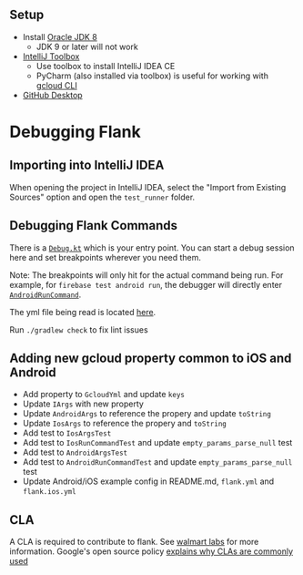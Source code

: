 ## Setup

- Install [Oracle JDK 8](http://www.oracle.com/technetwork/java/javase/downloads/jdk8-downloads-2133151.html)
  - JDK 9 or later will not work
- [IntelliJ Toolbox](https://www.jetbrains.com/toolbox/app/)
  - Use toolbox to install IntelliJ IDEA CE
  - PyCharm (also installed via toolbox) is useful for working with [gcloud CLI](https://github.com/bootstraponline/gcloud_cli)
- [GitHub Desktop](https://desktop.github.com/)

# Debugging Flank

## Importing into IntelliJ IDEA

When opening the project in IntelliJ IDEA, select the "Import from Existing Sources" option and open the `test_runner` folder.

## Debugging Flank Commands

There is a [`Debug.kt`](https://github.com/Flank/flank/blob/master/test_runner/src/test/kotlin/Debug.kt#L8) which is your entry point. You can start a debug session here and set breakpoints wherever you need them.

Note: The breakpoints will only hit for the actual command being run. For example, for `firebase test android run`, the debugger will directly enter [`AndroidRunCommand`](https://github.com/Flank/flank/blob/master/test_runner/src/main/kotlin/ftl/cli/firebase/test/android/AndroidRunCommand.kt).

The yml file being read is located [here](https://github.com/Flank/flank/blob/master/test_runner/flank.yml).

Run `./gradlew check` to fix lint issues

## Adding new gcloud property common to iOS and Android

- Add property to `GcloudYml` and update `keys`
- Update `IArgs` with new property
- Update `AndroidArgs` to reference the propery and update `toString`
- Update `IosArgs` to reference the propery and `toString`
- Add test to `IosArgsTest`
- Add test to `IosRunCommandTest` and update `empty_params_parse_null` test
- Add test to `AndroidArgsTest`
- Add test to `AndroidRunCommandTest` and update `empty_params_parse_null` test
- Update Android/iOS example config in README.md, `flank.yml` and `flank.ios.yml`

## CLA

A CLA is required to contribute to flank. See [walmart labs](https://github.com/walmartlabs/walmart-cla#walmart-contributor-license-agreement-cla) for more information. Google's open source policy [explains why CLAs are commonly used](https://opensource.google.com/docs/cla/policy/)

